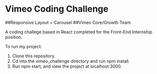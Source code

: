 # Vimeo Coding Challenge
##Responsive Layout + Carousel
##Vimeo Core/Growth Team


A coding challege based in React completed for the Front-End Internship position.  

To run my project:

1. Clone this repository.
2. Cd into the vimeo_challenge directory and run npm install.
3. Run npm start, and view the project at localhost:3000. 